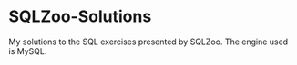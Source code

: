 # SQLZoo-Solutions
My solutions to the SQL exercises presented by SQLZoo. The engine used is MySQL.
